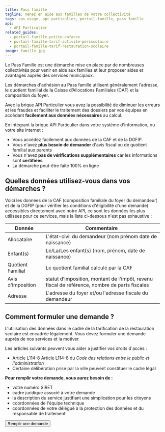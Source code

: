 ```yaml
---
title: Pass famille
tagline: Venez en aide aux familles de votre collectivité
tags: cas usage, api particulier, portail-famille, pass famille
api:
  - API Particulier
related_guides:
  - portail-famille-petite-enfance
  - portail-famille-tarif-activite-periscolaire
  - portail-famille-tarif-restauration-scolaire
image: famille.jpg
---
```


Le Pass Famille est une démarche mise en place par de nombreuses collectivités pour venir en aide aux familles et leur proposer aides et avantages auprès des services municipaux.

Les démarches d'adhésion au Pass famille utilisent généralement l'adresse, le quotient familial de la Caisse d’Allocations Familiales (CAF) et la composition du foyer.

Avec la brique API Particulier vous avez la possibilité de diminuer les erreurs et les fraudes et faciliter le traitement des dossiers par vos équipes en accèdant **facilement aux données nécessaires** au calcul.

En intégrant la brique API Particulier dans votre système d'information, ou votre site internet :

- Vous accèdez facilement aux données de la CAF et de la DGFIP.
- Vous n'avez **plus besoin de demander** d'avis fiscal ou de quotient familial aux parents
- Vous n'avez **pas de vérifications supplémentaires** car les informations sont **certifiées**
- La démarche peut-être faite 100% en ligne

## Quelles données utilisez-vous dans vos démarches ?

Voici les données de la CAF (composition familiale du foyer du demandeur) et de la DGFIP (pour vérifier les conditions d'éligibilité d'une demande) accessibles directement avec notre API, ce sont les données les plus utilisées pour ce services, mais la liste ci-dessous n'est pas exhaustive :

| Donnée            | Commentaire                                                                                   |
| ----------------- | --------------------------------------------------------------------------------------------- |
| Allocataire       | L'état-civil du demandeur (nom prénom date de naissance)                                      |
| Enfant(s)         | Le/La/Les enfant(s) (nom, prénom, date de naissance)                                          |
| Quotient Familial | Le quotient familial calculé par la CAF                                                       |
| Avis d'imposition | statut d’imposition, montant de l'impôt, revenu fiscal de référence, nombre de parts fiscales |
| Adresse           | L'adresse du foyer et/ou l'adresse fiscale du demandeur                                       |

## Comment formuler une demande ?

L'utilisation des données dans le cadre de la tarification de la restauration scolaire est encadrée légalement. Vous devez formuler une demande auprès de nos services et la motiver.

Les articles suivants peuvent vous aider a justifier vos droits d'accès :

- Article L114-8 <External href="https://www.legifrance.gouv.fr/affichCodeArticle.do?idArticle=LEGIARTI000033219997&cidTexte=LEGITEXT000031366350&dateTexte=20161009"> Article L114-8 </External> du _Code des relations entre le public et l'administration_
- Certaine délibération prise par la ville peuvent constituer le cadre légal

**Pour remplir votre demande, vous aurez besoin de :**

- votre numéro SIRET
- cadre juridique associé à votre demande
- la description du service justifiant une simplication pour les citoyens
- coordonnées de l'équipe technique
- coordonnées de votre délégué à la protection des données et du responsable de traitement

<Button href="https://datapass.api.gouv.fr/api-particulier">Remplir une demande</Button>

<!-- ## Ils l'ont fait

Témoignage :

- Brest Metropole
- Commune de Nîmes
- Commune de Metz -->
